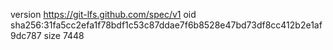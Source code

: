 version https://git-lfs.github.com/spec/v1
oid sha256:31fa5cc2efa1f78bdf1c53c87ddae7f6b8528e47bd73df8cc412b2e1af9dc787
size 7448
